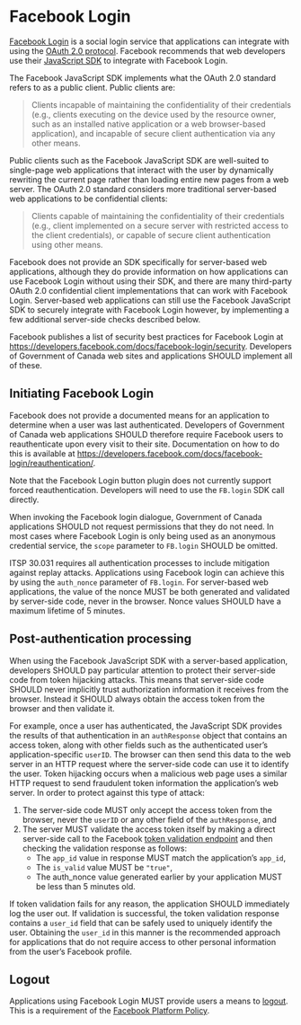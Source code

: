 # Facebook Login
[Facebook Login](https://developers.facebook.com/docs/facebook-login/) is a
social login service that applications can integrate with using the [OAuth 2.0
protocol](../protocols/OAuth2-en.md). Facebook recommends that web developers
use their [JavaScript
SDK](https://developers.facebook.com/docs/facebook-login/web/) to integrate with
Facebook Login.

The Facebook JavaScript SDK implements what the OAuth 2.0 standard refers to as
a public client. Public clients are:

> Clients incapable of maintaining the confidentiality of their credentials
> (e.g., clients executing on the device used by the resource owner, such as an
> installed native application or a web browser-based application), and
> incapable of secure client authentication via any other means.

Public clients such as the Facebook JavaScript SDK are well-suited to
single-page web applications that interact with the user by dynamically
rewriting the current page rather than loading entire new pages from a web
server. The OAuth 2.0 standard considers more traditional server-based web
applications to be confidential clients:

> Clients capable of maintaining the confidentiality of their credentials (e.g.,
> client implemented on a secure server with restricted access to the client
> credentials), or capable of secure client authentication using other means.

Facebook does not provide an SDK specifically for server-based web applications,
although they do provide information on how applications can use Facebook Login
without using their SDK, and there are many third-party OAuth 2.0 confidential
client implementations that can work with Facebook Login. Server-based web
applications can still use the Facebook JavaScript SDK to securely integrate
with Facebook Login however, by implementing a few additional server-side checks
described below.

Facebook publishes a list of security best practices for Facebook Login at
https://developers.facebook.com/docs/facebook-login/security. Developers of Government of Canada
web sites and applications SHOULD implement all of these.

## Initiating Facebook Login
Facebook does not provide a documented means for an application to determine
when a user was last authenticated. Developers of Government of Canada web applications SHOULD
therefore require Facebook users to reauthenticate upon every visit to their
site. Documentation on how to do this is available at
https://developers.facebook.com/docs/facebook-login/reauthentication/.

Note that the Facebook Login button plugin does not currently support forced
reauthentication. Developers will need to use the `FB.login` SDK call directly.

When invoking the Facebook login dialogue, Government of Canada applications SHOULD not request
permissions that they do not need. In most cases where Facebook Login is only
being used as an anonymous credential service, the `scope` parameter to
`FB.login` SHOULD be omitted.

ITSP 30.031 requires all authentication processes to include mitigation against
replay attacks. Applications using Facebook login can achieve this by using the
`auth_nonce` parameter of `FB.login`. For server-based web applications, the value
of the nonce MUST be both generated and validated by server-side code, never in
the browser. Nonce values SHOULD have a maximum lifetime of 5 minutes.

## Post-authentication processing
When using the Facebook JavaScript SDK with a server-based application,
developers SHOULD pay particular attention to protect their server-side code
from token hijacking attacks. This means that server-side code SHOULD never
implicitly trust authorization information it receives from the browser. Instead
it SHOULD always obtain the access token from the browser and then validate it.

For example, once a user has authenticated, the JavaScript SDK provides the
results of that authentication in an `authResponse` object that contains an
access token, along with other fields such as the authenticated user’s
application-specific `userID`. The browser can then send this data to the web
server in an HTTP request where the server-side code can use it to identify the
user. Token hijacking occurs when a malicious web page uses a similar HTTP
request to send fraudulent token information the application’s web server. In
order to protect against this type of attack:

1. The server-side code MUST only accept the access token from the browser,
   never the `userID` or any other field of the `authResponse`, and
1. The server MUST validate the access token itself by making a direct
   server-side call to the Facebook [token validation endpoint](https://developers.facebook.com/docs/facebook-login/access-tokens/debugging-and-error-handling)  and then checking
   the validation response as follows:
   * The `app_id` value in response MUST match the application’s `app_id`,
   * The `is_valid` value MUST be `"true"`,
   * The auth_nonce value generated earlier by your application MUST be less than 5 minutes old.

If token validation fails for any reason, the application SHOULD immediately log
the user out. If validation is successful, the token validation response
contains a `user_id` field that can be safely used to uniquely identify the user.
Obtaining the `user_id` in this manner is the recommended approach for
applications that do not require access to other personal information from the
user’s Facebook profile.

## Logout
Applications using Facebook Login MUST provide users a means to
[logout](https://developers.facebook.com/docs/facebook-login/web#logout). This
is a requirement of the [Facebook Platform
Policy](https://developers.facebook.com/policy/#login).
